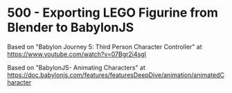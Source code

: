 # 500 - Exporting LEGO Figurine from Blender to BabylonJS

Based on "Babylon Journey 5: Third Person Character Controller" at https://www.youtube.com/watch?v=07Bgr2i4sgI

Based on "BabylonJS- Animating Characters" at https://doc.babylonjs.com/features/featuresDeepDive/animation/animatedCharacter

